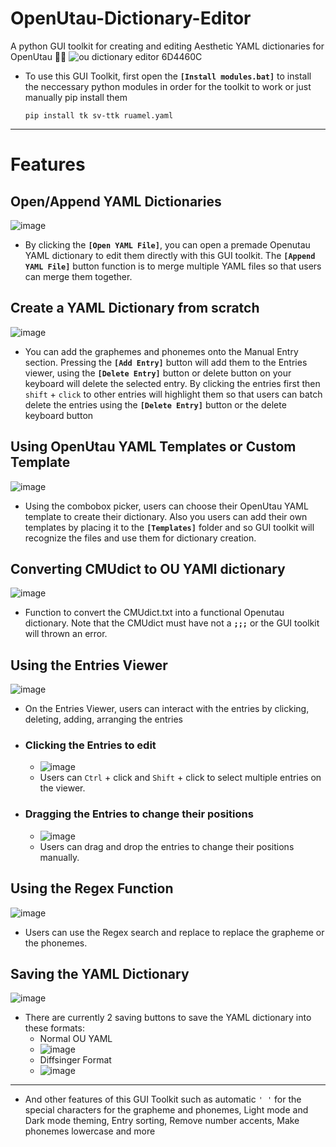 # OpenUtau-Dictionary-Editor
A python GUI toolkit for creating and editing Aesthetic YAML dictionaries for OpenUtau 🥰😍
![ou dictionary editor  6D4460C](https://github.com/Cadlaxa/OpenUtau-Dictionary-Editor/assets/92255161/7e28a808-cd52-4c85-a4d0-f2166e32d750)
- To use this GUI Toolkit, first open the **`[Install modules.bat]`** to install the neccessary python modules in order for the toolkit to work or just manually pip install them
  ```
  pip install tk sv-ttk ruamel.yaml
  ```
---
# Features
## Open/Append YAML Dictionaries
![image](https://github.com/Cadlaxa/OpenUtau-Dictionary-Editor/assets/92255161/68d34381-0e09-4d10-8440-6806b784b9d8)
- By clicking the **`[Open YAML File]`**, you can open a premade Openutau YAML dictionary to edit them directly with this GUI toolkit. The **`[Append YAML File]`** button function is to merge multiple YAML files so that users can merge them together.
## Create a YAML Dictionary from scratch
![image](https://github.com/Cadlaxa/OpenUtau-Dictionary-Editor/assets/92255161/46568b2b-b722-4e44-8c67-cdeae38d91f3)
- You can add the graphemes and phonemes onto the Manual Entry section. Pressing the **`[Add Entry]`** button will add them to the Entries viewer, using the **`[Delete Entry]`** button or delete button on your keyboard will delete the selected entry. By clicking the entries first then `shift` + `click` to other entries will highlight them so that users can batch delete the entries using the **`[Delete Entry]`** button or the delete keyboard button
## Using OpenUtau YAML Templates or Custom Template
![image](https://github.com/Cadlaxa/OpenUtau-Dictionary-Editor/assets/92255161/d364e70f-60c2-4735-ad74-5796a9a2c19d)
- Using the combobox picker, users can choose their OpenUtau YAML template to create their dictionary. Also you users can add their own templates by placing it to the **`[Templates]`** folder and so GUI toolkit will recognize the files and use them for dictionary creation.
## Converting CMUdict to OU YAMl dictionary
![image](https://github.com/Cadlaxa/OpenUtau-Dictionary-Editor/assets/92255161/7932b90b-ca63-4901-bfd6-cc011abdbeb3)
- Function to convert the CMUdict.txt into a functional Openutau dictionary. Note that the CMUdict must have not a **`;;;`** or the GUI toolkit will thrown an error.
## Using the Entries Viewer
![image](https://github.com/Cadlaxa/OpenUtau-Dictionary-Editor/assets/92255161/e2fb61f1-7f4e-46ba-a15b-06181a2ea160)
- On the Entries Viewer, users can interact with the entries by clicking, deleting, adding, arranging the entries
 - ### Clicking the Entries to edit
   - ![image](https://github.com/Cadlaxa/OpenUtau-Dictionary-Editor/assets/92255161/fd038fea-3b89-42d1-8130-af55e2294503)
   - Users can `Ctrl` + click and `Shift` + click to select multiple entries on the viewer.
 - ### Dragging the Entries to change their positions
   - ![image](https://github.com/Cadlaxa/OpenUtau-Dictionary-Editor/assets/92255161/f0a7637f-e3c1-4884-9e72-ea677684353d)
   - Users can drag and drop the entries to change their positions manually.
## Using the Regex Function
![image](https://github.com/Cadlaxa/OpenUtau-Dictionary-Editor/assets/92255161/2e2af4b9-ff5f-4d96-bded-ac494babd569)
- Users can use the Regex search and replace to replace the grapheme or the phonemes.
## Saving the YAML Dictionary
![image](https://github.com/Cadlaxa/OpenUtau-Dictionary-Editor/assets/92255161/d8e24192-a3ad-4061-8ece-7131625f35c9)
- There are currently 2 saving buttons to save the YAML dictionary into these formats:
   - Normal OU YAML
   - ![image](https://github.com/Cadlaxa/OpenUtau-Dictionary-Editor/assets/92255161/fcf731ff-9d06-420e-8705-063314ceccc2)
   - Diffsinger Format
   - ![image](https://github.com/Cadlaxa/OpenUtau-Dictionary-Editor/assets/92255161/20a075ef-b8b3-4d4c-a228-2b3d39736a09)
---
- And other features of this GUI Toolkit such as automatic `' '` for the special characters for the grapheme and phonemes, Light mode and Dark mode theming, Entry sorting, Remove number accents, Make phonemes lowercase and more


